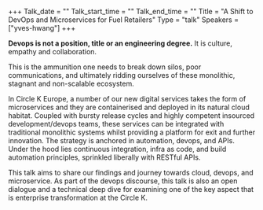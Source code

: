+++
Talk_date = ""
Talk_start_time = ""
Talk_end_time = ""
Title = "A Shift to DevOps and Microservices for Fuel Retailers"
Type = "talk"
Speakers = ["yves-hwang"]
+++

**Devops is not a position, title or an engineering degree.** It is culture, empathy and collaboration. 

This is the ammunition one needs to break down silos, poor communications, and ultimately ridding ourselves of these monolithic, stagnant and non-scalable ecosystem.

In Circle K Europe, a number of our new digital services takes the form of microservices and they are containerised and deployed in its natural cloud habitat. Coupled with bursty release cycles and highly competent insourced development/devops teams, these services can be integrated with traditional monolithic systems whilst providing a platform for exit and further innovation. The strategy is anchored in automation, devops, and APIs. Under the hood lies continuous integration, infra as code, and build automation principles, sprinkled liberally with RESTful APIs.

This talk aims to share our findings and journey towards cloud, devops, and microservice. As part of the devops discourse, this talk is also an open dialogue and a technical deep dive for examining one of the key aspect that is enterprise transformation at the Circle K.

